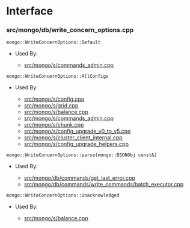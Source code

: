 
# Interface

### src/mongo/db/write\_concern\_options.cpp

<div></div>

    mongo::WriteConcernOptions::Default

- Used By:

    - [src/mongo/s/commands\_admin.cpp](../../../sharding)

<div></div>

    mongo::WriteConcernOptions::AllConfigs

- Used By:

    - [src/mongo/s/config.cpp](../../../sharding)
    - [src/mongo/s/grid.cpp](../../../sharding)
    - [src/mongo/s/balance.cpp](../../../sharding)
    - [src/mongo/s/commands\_admin.cpp](../../../sharding)
    - [src/mongo/s/chunk.cpp](../../../sharding)
    - [src/mongo/s/config\_upgrade\_v0\_to\_v5.cpp](../../../sharding)
    - [src/mongo/s/cluster\_client\_internal.cpp](../../../sharding)
    - [src/mongo/s/config\_upgrade\_helpers.cpp](../../../sharding)

<div></div>

    mongo::WriteConcernOptions::parse(mongo::BSONObj const&)

- Used By:

    - [src/mongo/db/commands/get\_last\_error.cpp](../../../database\_commands)
    - [src/mongo/db/commands/write\_commands/batch\_executor.cpp](../../../wire\_protocol\_write\_commands)

<div></div>

    mongo::WriteConcernOptions::Unacknowledged

- Used By:

    - [src/mongo/s/balance.cpp](../../../sharding)
